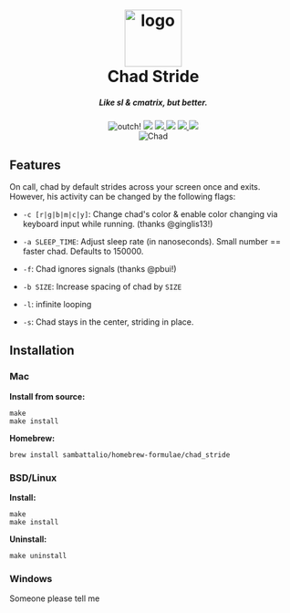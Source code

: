 <h1 align="center"><img src="https://chadpaste.com/images/chad.gif" alt="logo" width=100px height=auto></br>Chad Stride</h1>
<h5 align="center"><i align="center">Like sl & cmatrix, but better.</i></h5>

<p align="center">
  <img src="https://img.shields.io/badge/-ouch!-pink" alt="outch!">
  <img src="https://img.shields.io/badge/version-alpha-green">
  <a href="https://www.gnu.org/licenses/gpl-3.0">
    <img src="https://img.shields.io/badge/License-GPLv3-blue.svg">
  </a>
  <img src="https://img.shields.io/badge/speed-blazing%20%F0%9F%94%A5-brightgreen.svg">
  <a href="https://github.com/sambattalio/chad_stride">
    <img src="https://img.shields.io/badge/Maintained%3F-yes-green.svg">
  </a>
  <img src="https://img.shields.io/badge/chad%3F-af-red.svg">
  <br>

  <img src="https://chadpaste.com/f/kzy.gif" alt="Chad">
</p>

## Features

On call, chad by default strides across your screen once and exits. However, his activity can be changed
by the following flags:

* `-c [r|g|b|m|c|y]`: Change chad's color & enable color changing via keyboard input while running.
(thanks @ginglis13!)

* `-a SLEEP_TIME`: Adjust sleep rate (in nanoseconds). Small number == faster chad. Defaults to 150000.

* `-f`: Chad ignores signals (thanks @pbui!)

* `-b SIZE`: Increase spacing of chad by `SIZE`

* `-l`: infinite looping

* `-s`: Chad stays in the center, striding in place.

## Installation

### Mac

**Install from source:**
```
make
make install
```

**Homebrew:**

`brew install sambattalio/homebrew-formulae/chad_stride`

### BSD/Linux

**Install:**
```
make
make install
```

**Uninstall:**
```
make uninstall
```

### Windows

Someone please tell me

